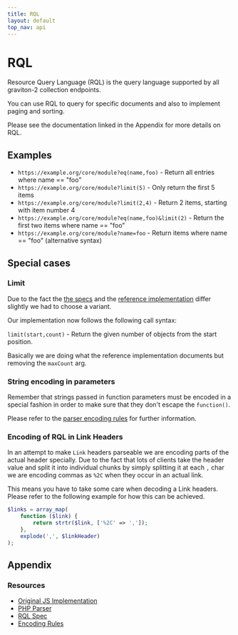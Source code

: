```yaml
---
title: RQL
layout: default
top_nav: api
---
```


# RQL

Resource Query Language (RQL) is the query language supported by all graviton-2 collection endpoints.

You can use RQL to query for specific documents and also to implement paging and sorting.

Please see the documentation linked in the Appendix for more details on RQL.

## Examples

* ``https://example.org/core/module?eq(name,foo)`` - Return all entries where name == "foo"
* ``https://example.org/core/module?limit(5)`` - Only return the first 5 items
* ``https://example.org/core/module?limit(2,4)`` - Return 2 items, starting with item number 4
* ``https://example.org/core/module?eq(name,foo)&limit(2)`` - Return the first two items where name == "foo"
* ``https://example.org/core/module?name=foo`` - Return items where name == "foo" (alternative syntax)

## Special cases

### Limit

Due to the fact the [the specs](https://doc.apsstandard.org/2.1/spec/rql/) and the [reference implementation](https://github.com/persvr/rql) differ slightly we had to choose a variant.

Our implementation now follows the following call syntax:

``limit(start,count)`` - Return the given number of objects from the start position.

Basically we are doing what the reference implementation documents but removing
the ``maxCount`` arg.

### String encoding in parameters

Remember that strings passed in function parameters must be encoded in a special fashion in order to make sure that they don't escape the ``function()``.

Please refer to the [parser encoding rules](https://github.com/xiag-ag/rql-parser#encoding-rules) for further information.

### Encoding of RQL in Link Headers

In an attempt to make ``Link`` headers parseable we are encoding parts of the actual header specially. Due to the fact that lots of clients take the header value and split it into individual chunks by simply splitting it at each ``,`` char we are encoding commas as ``%2C`` when they occur in an actual link.

This means you have to take some care when decoding a Link headers. Please refer to the following example for how this can be achieved.

```php
$links = array_map(
    function ($link) {
        return strtr($link, ['%2C' => ',']);
    },
    explode(',', $linkHeader)
);
```

## Appendix
### Resources

* [Original JS Implementation](https://github.com/persvr/rql)
* [PHP Parser](https://github.com/xiag-ag/rql-parser)
* [RQL Spec](https://doc.apsstandard.org/2.1/spec/rql/)
* [Encoding Rules](https://github.com/xiag-ag/rql-parser#encoding-rules)
